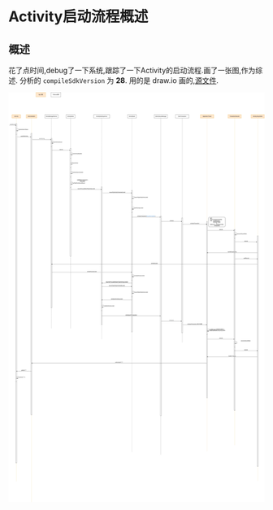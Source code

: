 # Activity启动流程概述

## 概述
花了点时间,debug了一下系统,跟踪了一下Activity的启动流程.画了一张图,作为综述.
分析的 `compileSdkVersion` 为 **28**.
用的是 draw.io 画的,[源文件](https://github.com/tinggengyan/tinggengyan.github.io/blob/source/source/img/activity_process/AndroidActivitySequenceDiagram.drawio).

![概述图](/img/activity_process/AndroidActivitySequenceDiagram.png)



